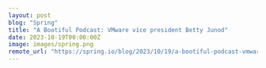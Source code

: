 ```yaml
---
layout: post
blog: "Spring"
title: "A Bootiful Podcast: VMware vice president Betty Junod"
date: 2023-10-19T00:00:00Z
image: images/spring.png
remote_url: "https://spring.io/blog/2023/10/19/a-bootiful-podcast-vmware-vice-president-betty-junod"
---
```

